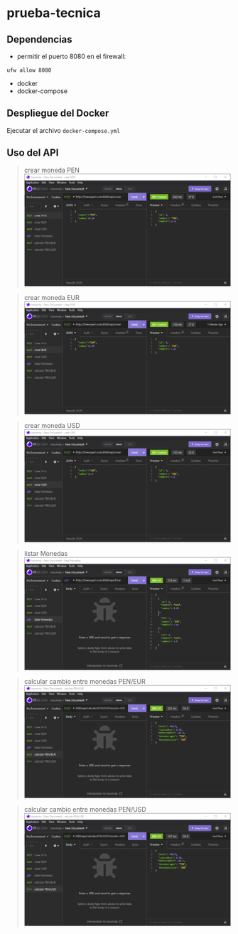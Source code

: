 # prueba-tecnica

## Dependencias
- permitir el puerto 8080 en el firewall: 
```
ufw allow 8080
```

- docker
- docker-compose

## Despliegue del Docker

Ejecutar el archivo `docker-compose.yml`

## Uso del API
> crear moneda PEN
![](img/00.png)

> crear moneda EUR
![](img/01.png)

> crear moneda USD
![](img/02.png)

> listar Monedas
![](img/03.png)

> calcular cambio entre monedas PEN/EUR
![](img/04.png)

> calcular cambio entre monedas PEN/USD
![](img/05.png)
